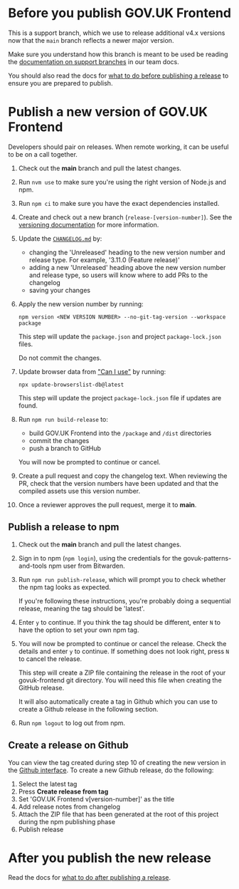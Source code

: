 # Before you publish GOV.UK Frontend

This is a support branch, which we use to release additional v4.x versions now that the `main` branch reflects a newer major version.

Make sure you understand how this branch is meant to be used be reading the [documentation on support branches](https://govuk-design-system-team-docs.netlify.app/how-we-work/version-control/support-branches.html#support-branches) in our team docs.

You should also read the docs for [what to do before publishing a release](/docs/releasing/before-publishing-a-release.md) to ensure you are prepared to publish.

# Publish a new version of GOV.UK Frontend

Developers should pair on releases. When remote working, it can be useful to be on a call together.

1. Check out the **main** branch and pull the latest changes.

2. Run `nvm use` to make sure you're using the right version of Node.js and npm.

3. Run `npm ci` to make sure you have the exact dependencies installed.

4. Create and check out a new branch (`release-[version-number]`). See the [versioning documentation](/docs/contributing/versioning.md) for more information.

5. Update the [`CHANGELOG.md`](../../CHANGELOG.md) by:

   - changing the 'Unreleased' heading to the new version number and release type. For example, '3.11.0 (Feature release)'
   - adding a new 'Unreleased' heading above the new version number and release type, so users will know where to add PRs to the changelog
   - saving your changes

6. Apply the new version number by running:

   ```
   npm version <NEW VERSION NUMBER> --no-git-tag-version --workspace package
   ```

   This step will update the `package.json` and project `package-lock.json` files.

   Do not commit the changes.

7. Update browser data from ["Can I use"](https://caniuse.com) by running:

   ```
   npx update-browserslist-db@latest
   ```

   This step will update the project `package-lock.json` file if updates are found.

8. Run `npm run build-release` to:

   - build GOV.UK Frontend into the `/package` and `/dist` directories
   - commit the changes
   - push a branch to GitHub

   You will now be prompted to continue or cancel.

9. Create a pull request and copy the changelog text.
   When reviewing the PR, check that the version numbers have been updated and that the compiled assets use this version number.

10. Once a reviewer approves the pull request, merge it to **main**.

## Publish a release to npm

1. Check out the **main** branch and pull the latest changes.

2. Sign in to npm (`npm login`), using the credentials for the govuk-patterns-and-tools npm user from Bitwarden.

3. Run `npm run publish-release`, which will prompt you to check whether the npm tag looks as expected.

   If you're following these instructions, you're probably doing a sequential release, meaning
   the tag should be 'latest'.

4. Enter `y` to continue. If you think the tag should be different, enter `N` to have the option to set your own npm tag.

5. You will now be prompted to continue or cancel the release. Check the details and enter `y` to continue. If something does not look right, press `N` to cancel the release.

   This step will create a ZIP file containing the release in the root of your govuk-frontend git directory. You will need this file when creating the GitHub release.

   It will also automatically create a tag in Github which you can use to create a Github release in the following section.

6. Run `npm logout` to log out from npm.

## Create a release on Github

You can view the tag created during step 10 of creating the new version in the [Github interface](https://github.com/alphagov/govuk-frontend/tags). To create a new Github release, do the following:

1. Select the latest tag
2. Press **Create release from tag**
3. Set 'GOV.UK Frontend v[version-number]' as the title
4. Add release notes from changelog
5. Attach the ZIP file that has been generated at the root of this project during the npm publishing phase
6. Publish release

# After you publish the new release

Read the docs for [what to do after publishing a release](/docs/releasing/after-publishing-a-release.md).
